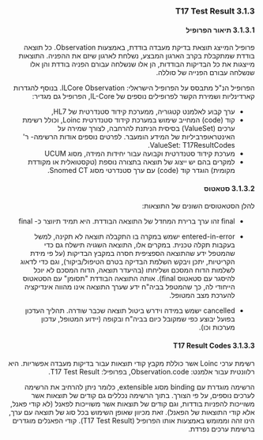 <div dir="rtl" markdown="1">

### 3.1.3	T17 Test Result

#### 3.1.3.1	תיאור הפרופיל
פרופיל המייצג תוצאת בדיקת מעבדה בודדת, באמצעות Observation.
כל תוצאה בודדת שמתקבלת בקרב הארגון המבצע, נשלחת לארגון שיזם את ההפניה.
התוצאות מייצגות את כל הבדיקות הבודדות, הן אלו שנשלחה עבורם הפניה בודדת והן אלו שנשלחה עבורם הפנייה של סוללה.

הפרופיל הנ"ל מתבסס על הפרופיל הישראלי: ILCore Observation.
בנוסף להגדרות קארדינליות ושמירת הקשר לפרופילים נוספים של IL-Core, הפרופיל גם מגדיר:
-	ערך קבוע לאלמנט קטגוריה, ממערכת קידוד סטנדרטית של HL7, 
-	קוד (code) המחייב שימוש במערכת קידוד סטנדרטית Loinc, וכולל רשימת ערכים (ValueSet) בסיסית הניתנת להרחבה, לצורך שמירה על האינטראופרביליות של המידע הומעבר.
לפרטים נוספים אודות הרשימה- ר' ValueSet: T17ResultCodes.
-	מערכת קידוד סטנדרטית וקבועה עבור יחידות המידה, מסוג UCUM
-	למקרים בהם יש ייצוג של תוצאה בתצורה נוספת (טקסטואלית או מקודדת מקומית) הוגדר קוד (code) עם ערך סטנדרטי מסוג Snomed CT.

#### 3.1.3.2	סטאטוס
להלן הסטאטוסים השונים של התוצאות:
-	final
זהו ערך ברירת המחדל של התוצאה הבודדת. היא תמיד תיווצר כ- final

-	entered-in-error 
ישמש במקרה בו התקבלה תוצאה לא תקינה, למשל בעקבות תקלה טכנית.
במקרים אלו, התוצאה השגויה תישלח גם כדי שהמטפל ידע שהתוצאה הספציפית חסרה במקבץ הבדיקות (על פי מידת הקריטיות, יתכן ויבקש השלמת הבדיקה בטרם הטיפול/ביקור), וגם כדי לדאוג לשלמות הדוח המסכם ושליחתו (בהיעדר תוצאה, הדוח המסכם לא יוכל להיסגר עם סטאטוס final). אותה התוצאה הבודדת "תסומן" עם הסטאטוס הייחודי לה, כך שהמטפל בביה"ח ידע שערך התוצאה אינו מהווה אינדיקציה להערכת מצב המטופל.

-	cancelled
ישמש במידה וידרש ביטול תוצאה שכבר שודרה. 
תהליך העדכון בפועל יבוצע כפי שמקובל כיום בביה"ח ובקופה (יידוע המטופל, עדכון מערכות וכו).

#### 3.1.3.3 T17 Result Codes
רשימת ערכי Loinc אשר כוללת מקבץ קודי תוצאות עבור בדיקות מעבדה אפשריות.
היא רלוונטית עבור אלמנט: Observation.code, בפרופיל: T17 Test Result.

הרשימה מוגדרת עם binding מסוג extensible, כלומר ניתן להרחיב את הרשימה לערכים נוספים, על פי הצורך.
בתוך הרשימה נכללים גם קודים של תוצאות אשר משוייכות להפניות בודדות, וגם קודים של תוצאות אשר משוייכות לפאנל (לא קודי פאנל, אלא קודי התוצאות של הפאנל). זאת מכיוון שאופן השימוש בכל סוג של תוצאה עם ערך, הינו זהה וממומש באמצעות אותו הפרופיל (T17 Test Result).
קודי הפאנלים מוגדרים ברשימת ערכים נפרדת.

</div>